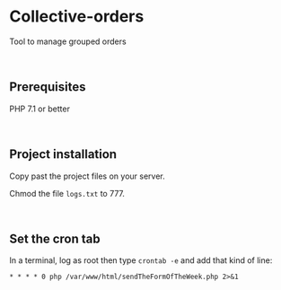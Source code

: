 # Collective-orders
Tool to manage grouped orders

<br>

## Prerequisites
PHP 7.1 or better

<br>


## Project installation 
Copy past the project files on your server.

Chmod the file `logs.txt` to 777.

<br>

## Set the cron tab
In a terminal, log as root then type `crontab -e` and add that kind of line:
```
* * * * 0 php /var/www/html/sendTheFormOfTheWeek.php 2>&1
```
